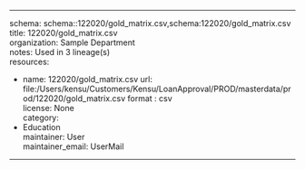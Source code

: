 


---  
schema: schema::122020/gold_matrix.csv,schema:122020/gold_matrix.csv  
title: 122020/gold_matrix.csv  
organization: Sample Department  
notes: Used in 3 lineage(s)  
resources:  
  - name: 122020/gold_matrix.csv 
    url: file:/Users/kensu/Customers/Kensu/LoanApproval/PROD/masterdata/prod/122020/gold_matrix.csv 
    format : csv  
license: None  
category:
  - Education  
maintainer: User  
maintainer_email: UserMail  
---